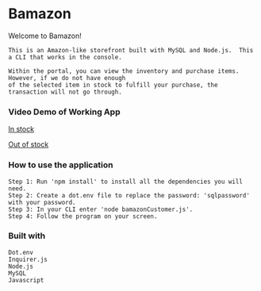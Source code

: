 # Bamazon

Welcome to Bamazon!
```
This is an Amazon-like storefront built with MySQL and Node.js.  This a CLI that works in the console.

Within the portal, you can view the inventory and purchase items.  However, if we do not have enough
of the selected item in stock to fulfill your purchase, the transaction will not go through.

```
### Video Demo of Working App

[In stock](https://drive.google.com/open?id=152lOZ8iIHVQ_if3erN0FlMiYbEvWd_fx)

[Out of stock](https://drive.google.com/open?id=1UqSLBLBEkv9AWYcCfcjWbZOszb0UQbVo)

### How to use the application
    Step 1: Run 'npm install' to install all the dependencies you will need.
    Step 2: Create a dot.env file to replace the password: 'sqlpassword' with your password.
    Step 3: In your CLI enter 'node bamazonCustomer.js'.
    Step 4: Follow the program on your screen.
### Built with
    Dot.env
    Inquirer.js
    Node.js
    MySQL
    Javascript

